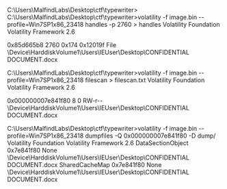 C:\Users\MalfindLabs\Desktop\ctf\typewriter>
C:\Users\MalfindLabs\Desktop\ctf\typewriter>volatility -f image.bin --profile=Win7SP1x86_23418 handles -p 2760 > handles
Volatility Foundation Volatility Framework 2.6

0x85d665b8   2760      0x174   0x12019f File             \Device\HarddiskVolume1\Users\IEUser\Desktop\CONFIDENTIAL DOCUMENT.docx

C:\Users\MalfindLabs\Desktop\ctf\typewriter>volatility -f image.bin --profile=Win7SP1x86_23418 filescan > filescan.txt
Volatility Foundation Volatility Framework 2.6

0x000000007e841f80      8      0 RW-r-- \Device\HarddiskVolume1\Users\IEUser\Desktop\CONFIDENTIAL DOCUMENT.docx

C:\Users\MalfindLabs\Desktop\ctf\typewriter>volatility -f image.bin --profile=Win7SP1x86_23418 dumpfiles -Q 0x000000007e841f80 -D dump/
Volatility Foundation Volatility Framework 2.6
DataSectionObject 0x7e841f80   None   \Device\HarddiskVolume1\Users\IEUser\Desktop\CONFIDENTIAL DOCUMENT.docx
SharedCacheMap 0x7e841f80   None   \Device\HarddiskVolume1\Users\IEUser\Desktop\CONFIDENTIAL DOCUMENT.docx